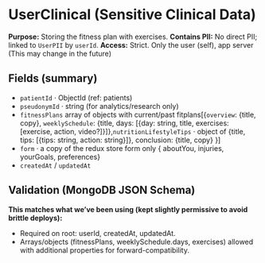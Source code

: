 # UserClinical (Sensitive Clinical Data)

**Purpose:** Storing the fitness plan with exercises.
**Contains PII:** No direct PII; linked to `UserPII` by `userId`.
**Access:** Strict. Only the user (self), app server (This may change in the future)

## Fields (summary)

- `patientId` · ObjectId (ref: patients)
- `pseudonymId` · string (for analytics/research only)
- `fitnessPlans` array of objects with current/past fitplans[{`overview`: {title, copy}, `weeklySchedule`: {title, days: [{day: string, title, exercises: [exercise, action, video?]}]},`nutritionLifestyleTips` · object of {title, tips: [{tips: string, action: string}]}, conclusion: {title, copy} }]
- `form` · a copy of the redux store form only { aboutYou, injuries, yourGoals, preferences}
- `createdAt` / `updatedAt`

## Validation (MongoDB JSON Schema)

**This matches what we’ve been using (kept slightly permissive to avoid brittle deploys):**

- Required on root: userId, createdAt, updatedAt.
- Arrays/objects (fitnessPlans, weeklySchedule.days, exercises) allowed with additional properties for forward-compatibility.
